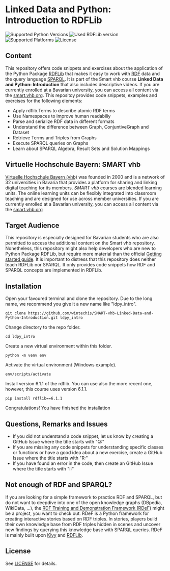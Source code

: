# Linked Data and Python: Introduction to RDFLib
![Supported Python Versions](https://img.shields.io/badge/python-3.9-blue.svg)
![Used RDFLib version](https://img.shields.io/badge/rdflib-v6.1.1-blue.svg)
![Supported Platforms](https://img.shields.io/badge/platforms-Linux%2C%20Windows-blue.svg)
![License](https://img.shields.io/badge/license-MIT-blue.svg)
## Content
This repository offers code snippets and exercises about the application of the Python Package [RDFLib](https://rdflib.readthedocs.io/en/stable/) that makes it easy to work with [RDF](https://www.w3.org/TR/rdf11-concepts/) data and the query language [SPARQL](https://www.w3.org/TR/sparql11-query/). It is part of the Smart vhb course **Linked Data and Python: Introduction** that also includes descriptive videos. If you are currently enrolled at a Bavarian university, you can access all content via the [smart.vhb.org](https://smart.vhb.org/). This repositoy provides code snippets, examples and exercises for the following elements:

* Apply rdflib.Terms to describe atomic RDF terms
* Use Namespaces to improve human readabiliy
* Parse and serialize RDF data in different formats
* Understand the difference between Graph, ConjuntiveGraph and Dataset
* Retrieve Terms and Triples from Graphs
* Execute SPARQL queries on Graphs
* Learn about SPARQL Algebra, Result Sets and Solution Mappings

## Virtuelle Hochschule Bayern: SMART vhb
[Virtuelle Hochschule Bayern (vhb)](https://www.vhb.org/en/) was founded in 2000 and is a network of 32 universities in Bavaria that provides a platform for sharing and linking digital teaching for its members.
*SMART vhb* courses are blended learning units. The online learning units can be flexibly integrated into classroom teaching and are designed for use across member universities.  If you are currently enrolled at a Bavarian university, you can access all content via the [smart.vhb.org](https://smart.vhb.org/)


## Target Audience
This repository is especially designed for Bavarian students who are also permitted to access the additional content on the Smart vhb repository. Nonetheless, this repository might also help developers who are new to Python Package RDFLib, but require more material than the official [Getting started guide](https://rdflib.readthedocs.io/en/stable/#getting-started). It is important to distress that this repository does neither teach RDFLib nor SPARQL. It only provides code snippets how RDF and SPARQL concepts are implemented in RDFLib.   


## Installation
Open your favoured terminal and clone the repository. Due to the long name, we recommend you give it a new name like "ldpy_intro".

```console
git clone https://github.com/wintechis/SMART-vhb-Linked-Data-and-Python-Introduction.git ldpy_intro
```

Change directory to the repo folder.
```console
cd ldpy_intro
```
Create a new virtual environment within this folder.
```console
python -m venv env
```
Activate the virtual environment (Windows example).

```console
env/scripts/activate
```

Install version 6.1.1 of the rdflib. You can use also the more recent one, however, this course uses version 6.1.1.
```console
pip install rdflib==6.1.1
```

Congratulations! You have finished the installation



## Questions, Remarks and Issues
* If you did not understand a code snippet, let us know by creating a GitHub Issue where the title starts with "Q:"  
* If you are missing any code snippets for understanding specific classes or functions or have a good idea about a new exercise, create a GitHub Issue where the title starts with "R:"
* If you have found an error in the code, then create an GitHub Issue where the title starts with "I:"


## Not enough of RDF and SPARQL?
If you are looking for a simple framework to practice RDF and SPARQL, but do not want to deepdive into one of the open knowledge graphs (DBpedia, WikiData, ...), the [RDF Training and Demonstration Framework (RDeF)](https://github.com/wintechis/RDeF) might be a project, you want to check out. RDeF is a Python framework for creating interactive stories based on RDF triples. In stories, players build their own knowledge base from RDF triples hidden in scenes and uncover new findings by querying this knowledge base with SPARQL queries. RDeF is mainly built upon [Kivy](https://kivy.org/#home) and [RDFLib](https://rdflib.readthedocs.io/en/stable/#getting-started).  

## License
See [LICENSE](LICENSE) for details.